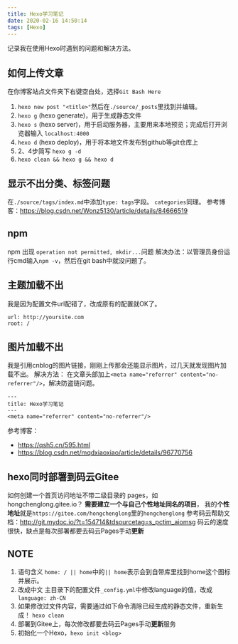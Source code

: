 ```yaml
---
title: Hexo学习笔记
date: 2020-02-16 14:50:14
tags: [Hexo]
---
```

记录我在使用Hexo时遇到的问题和解决方法。

<!-- more -->

##  如何上传文章

在你博客站点文件夹下右键空白处，选择`Git Bash Here`
1. `hexo new post "<title>"`然后在`./source/_posts`里找到并编辑。
2. `hexo g` (hexo generate)，用于生成静态文件
3. `hexo s` (hexo server)，用于启动服务器，主要用来本地预览；完成后打开浏览器输入 `localhost:4000`
4. `hexo d` (hexo deploy)，用于将本地文件发布到github等git仓库上
5. 2、4步简写 `hexo g -d`
6. `hexo clean && hexo g && hexo d`

## 显示不出分类、标签问题
在`./source/tags/index.md`中添加`type: tags`字段。
`categories`同理。
参考博客：https://blog.csdn.net/Wonz5130/article/details/84666519

## npm
npm 出现 `operation not permitted, mkdir...`问题
解决办法：以管理员身份运行cmd输入`npm -v`，然后在git bash中就没问题了。

## 主题加载不出
我是因为配置文件url配错了，改成原有的配置就OK了。
```
url: http://yoursite.com
root: /
```

## 图片加载不出
我是引用cnblog的图片链接，刚刚上传那会还能显示图片，过几天就发现图片加载不出。
解决方法：
在文章头部加上`<meta name="referrer" content="no-referrer"/>`，解决防盗链问题。
```
---
title: Hexo学习笔记
---
<meta name="referrer" content="no-referrer"/>
```
参考博客：
- https://qsh5.cn/595.html
- https://blog.csdn.net/mqdxiaoxiao/article/details/96770756

## hexo同时部署到码云Gitee
如何创建一个首页访问地址不带二级目录的 pages，如hongchenglong.gitee.io？
**需要建立一个与自己个性地址同名的项目**，
我的**个性地址**就是`https://gitee.com/hongchenglong`里的`hongchenglong`
参考码云帮助文档：http://git.mydoc.io/?t=154714&tdsourcetag=s_pctim_aiomsg
码云的速度很快，缺点是每次部署都要去码云Pages手动**更新**

## NOTE
1. 语句含义
`home: / || home`中的`|| home`表示会到自带库里找到home这个图标并展示。
2. 改成中文
主目录下的配置文件`_config.yml`中修改language的值，改成`language: zh-CN`
3. 如果修改过文件内容，需要通过如下命令清除已经生成的静态文件，重新生成！
`hexo clean`
4. 部署到Gitee上，每次修改都要去码云Pages手动**更新**服务
5. 初始化一个Hexo，`hexo init <blog>`